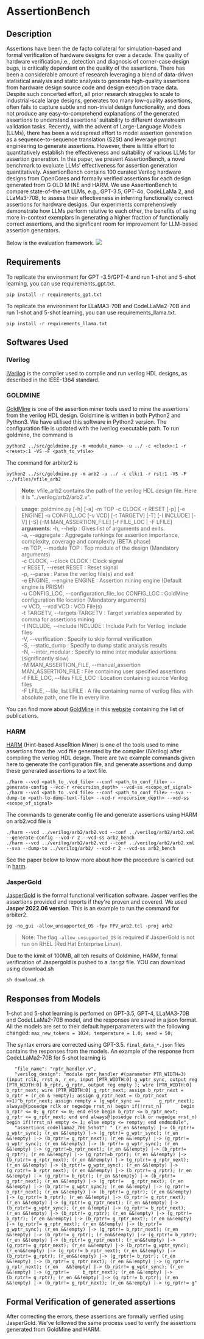#  AssertionBench

## Description

Assertions have been the de facto collateral for simulation-based and    formal verification of hardware designs for over a decade. The    quality of hardware verification,i.e., detection and diagnosis of    corner-case design bugs, is critically dependent on the quality of    the assertions. There has been a considerable amount of research    leveraging a blend of data-driven statistical analysis and static    analysis to generate high-quality assertions from hardware design    source code and design execution trace data. Despite such concerted    effort, all prior research struggles to scale to industrial-scale    large designs, generates too many low-quality assertions, often fails    to capture subtle and non-trivial design functionality, and does not    produce any easy-to-comprehend explanations of the generated    assertions to understand assertions’ suitability to different    downstream validation tasks. Recently, with the advent of    Large-Language Models (LLMs), there has been a widespread effort to    model assertion generation as a sequence-to-sequence translation    (S2St) and leverage prompt engineering to generate assertions.    However, there is little effort to quantitatively establish the    effectiveness and suitability of various LLMs for assertion    generation. In this paper, we present AssertionBench, a novel    benchmark to evaluate LLMs’ effectiveness for assertion generation    quantitatively. AssertionBench contains 100 curated Verilog hardware    designs from OpenCores and formally verified assertions for each    design generated from G OLD M INE and HARM. We use AssertionBench to    compare state-of-the-art LLMs, e.g., GPT-3.5, GPT-4o, CodeLLaMa 2,    and LLaMa3-70B, to assess their effectiveness in inferring    functionally correct assertions for hardware designs. Our experiments    comprehensively demonstrate how LLMs perform relative to each other,    the benefits of using more in-context exemplars in generating a    higher fraction of functionally correct assertions, and the    significant room for improvement for LLM-based assertion generators.

Below is the evaluation framework.
<img class="center-block" src="https://github.com/achieve-lab/assertion_data_for_LLM/blob/main/AssertionBench_Eval_page.jpg"></img>

## Requirements
To replicate the environment for GPT -3.5/GPT-4 and run 1-shot and 5-shot learning, you can use requirements_gpt.txt.

    pip install -r requirements_gpt.txt

To replicate the environment for LLaMA3-70B and CodeLLaMa2-70B and run 1-shot and 5-shot learning, you can use requirements_llama.txt.

    pip install -r requirements_llama.txt
    
## Softwares Used

### IVerilog
[IVerilog](https://github.com/steveicarus/iverilog) is the compiler used to complie and run verilog HDL designs, as described in the IEEE-1364 standard. 
 
### GOLDMINE
[GoldMine](https://bitbucket.org/debjitp/goldminer/src/master/) is one of the assertion miner tools used to mine the assertions from the verilog HDL design. Goldmine is written in both Python2 and Python3. We have utilised this software in Python2 version. The configuration file is updated with the iverilog executable path. To run goldmine, the command is

    python2 ../src/goldmine.py -m <module_name> -u ../ -c <clock>:1 -r <reset>:1 -VS -F <path_to_vfile>

The command for arbiter2 is

    python2 ../src/goldmine.py -m arb2 -u ../ -c clk:1 -r rst:1 -VS -F ../vfiles/vfile_arb2
    
> **Note**: vfile_arb2 contains the path of the verilog HDL design file. Here it is "../verilog/arb2/arb2.v".

>**usage**: goldmine.py [-h] [-a] -m TOP -c CLOCK -r RESET [-p] [-e ENGINE] -u                   CONFIG_LOC [-v VCD] [-t TARGETV] [-T] [-I INCLUDE] [-V]  [-S] [-M MAN_ASSERTION_FILE] [-f FILE_LOC | -F LFILE]     
**arguments**:
 -h, --help :  Gives list of arguments and exits. <br> -a, --aggregate  :  Aggregate rankings for assertion importance, complexity, coverage and complexity (BETA phase) <br>  -m TOP, --module TOP :  Top module of the design (Mandatory arguments) <br> -c CLOCK, --clock CLOCK  : Clock signal <br> -r RESET, --reset RESET : Reset signal <br> -p, --parse  :  Parse the verilog file(s) and exit <br> -e ENGINE, --engine ENGINE  : Assertion mining engine (Default engine is PRISM) <br> -u CONFIG_LOC, --configuration_file_loc CONFIG_LOC  :  GoldMine configuration file location (Mandatory arguments) <br> -v VCD, --vcd VCD : VCD File(s) <br>  -t TARGETV, --targets TARGETV  :  Target variables seperated by comma for assertions mining <br> -I INCLUDE, --include INCLUDE  :  Include Path for Verilog `include files <br>  -V, --verification  :  Specify to skip formal verification <br> -S, --static_dump   :  Specify to dump static analysis results <br>  -N, --inter_modular :  Specify to mine inter modular assertions  (significantly slow) <br> -M MAN_ASSERTION_FILE, --manual_assertion MAN_ASSERTION_FILE  :  File containing user specified assertions <br> -f FILE_LOC, --files FILE_LOC  : Location containing source Verilog files <br> -F LFILE, --file_list LFILE  :  A file containing name of verilog files with absolute path, one file in every line.

You can find more about [GoldMine](https://ieeexplore.ieee.org/document/5457129) in this [website](https://sites.google.com/view/goldmine-illinois/publications?authuser=0) containing the list of publications.

### HARM

[HARM](https://github.com/SamueleGerminiani/harm/tree/main) (Hint-based AsseRtion Miner) is one of the tools used to mine assertions from the .vcd file generated by the compiler (IVerilog) after compiling the verilog HDL design. There are two example commands given here to generate the configuration file, and generate assertions and dump these generated assertions to a text file. 

    ./harm --vcd <path_to_.vcd_file> --conf <path_to_conf_file> --generate-config --vcd-r <recursion_depth> --vcd-ss <scope_of_signal>
    ./harm --vcd <path_to_.vcd_file> --conf <path_to_conf_file> --sva --dump-to <path-to-dump-text-file> --vcd-r <recursion_depth> --vcd-ss <scope_of_signal>
    
 The commands to  generate config file and generate assertions using HARM on arb2.vcd file is

    ./harm --vcd ../verilog/arb2/arb2.vcd --conf ../verilog/arb2/arb2.xml --generate-config --vcd-r 2 --vcd-ss arb2_bench 
    ./harm --vcd ../verilog/arb2/arb2.vcd --conf ../verilog/arb2/arb2.xml --sva --dump-to ../verilog/arb2/ --vcd-r 2 --vcd-ss arb2_bench  

See the paper below to know more about how the procedure is carried out in [harm](https://ieeexplore.ieee.org/document/9939640).

### JasperGold
[JasperGold](https://www.cadence.com/en_US/home/tools/system-design-and-verification/formal-and-static-verification.html) is the formal functional verification software. Jasper verifies the assertions provided and reports if they're proven and covered. We used **Jasper 2022.06 version**.  This is an example to run the command for arbiter2.

    jg -no_gui -allow_unsupported_OS -fpv FPV_arb2.tcl -proj arb2
 >Note: The flag `-allow_unsupported_OS`  is required if JasperGold is not run on RHEL (Red Hat Enterprise Linux).

Due to the kimit of 100MB, all teh results of Goldmine, HARM, formal verification of Jaspergold is pushed to a .tar.gz file. YOU can download using download.sh

    sh download.sh

## Responses from Models
1-shot and 5-shot learning is perfomed on GPT-3.5, GPT-4, LLaMA3-70B and CodeLLaMa2-70B model, and the responses are saved in a json format. All the models are set to their default hyperparameters with the following changed: `max_new_tokens = 1024; temperature = 1.0; seed = 50;`

The syntax errors are corrected using GPT-3.5. `final_data_*.json` files contains the responses from the models. An example of the response from CodeLLaMa2-70B for 5-shot learning is 

       "file_name": "rptr_handler.v",
       "verilog_design": "module rptr_handler #(parameter PTR_WIDTH=3) (input rclk, rrst_n, r_en, input [PTR_WIDTH:0] g_wptr_sync, output reg [PTR_WIDTH:0] b_rptr, g_rptr, output reg empty ); wire [PTR_WIDTH:0] b_rptr_next; wire [PTR_WIDTH:0] g_rptr_next; assign b_rptr_next = b_rptr + (r_en & !empty); assign g_rptr_next = (b_rptr_next >>1)^b_rptr_next; assign rempty = (g_wptr_sync ==       g_rptr_next); always@(posedge rclk or negedge rrst_n) begin if(!rrst_n)       begin b_rptr <= 0; g_rptr <= 0; end else begin b_rptr <= b_rptr_next;        g_rptr <= g_rptr_next; end end always@(posedge rclk or negedge rrst_n) begin if(!rrst_n) empty <= 1; else empty <= rempty; end endmodule", 
       "assertions_codellama2_70b_5shot": " (r_en &&!empty) |-> (b_rptr!= g_wptr_sync); (r_en &&!empty) |-> (g_rptr!= g_wptr_sync); (r_en &&!empty) |-> (b_rptr!= g_rptr_next); (r_en &&!empty) |-> (g_rptr!= g_wptr_sync); (r_en &&!empty) |-> (b_rptr!= g_wptr_sync); (r_en &&!empty) |-> (g_rptr!=b_rptr_next); (r_en &&!empty) |-> (b_rptr!= g_rptr); (r_en &&!empty) |-> (g_rptr!=b_rptr); (r_en &&!empty) |-> (b_rptr!= g_rptr_next); (r_en &&!empty) |-> (g_rptr!= g_rptr_next); (r_en &&!empty) |-> (b_rptr!= g_wptr_sync); (r_en &&!empty) |-> (g_rptr!= b_rptr_next); (r_en &&!empty) |-> (b_rptr!= g_rptr); (r_en &&!empty) |-> (g_rptr!= b_rptr); (r_en &&!empty) |-> (b_rptr!= g_rptr_next); (r_en &&!empty) |-> (g_rptr!=   g_rptr_next); (r_en &&!empty) |-> (b_rptr!= g_wptr_sync); (r_en &&!empty) |-> (g_rptr!= b_rptr_next); (r_en &&!empty) |-> (b_rptr!= g_rptr); (r_en &&!empty) |-> (g_rptr!= b_rptr); (r_en &&!empty) |-> (b_rptr!= g_rptr_next); (r_en &&!empty) |-> (g_rptr!= g_rptr_next); (r_en &&!empty) |-> (b_rptr!= g_wptr_sync); (r_en &!empty) |-> (g_rptr!= b_rptr_next); (r_en &&!empty) |-> (b_rptr!= g_rptr); (r_en &&!empty) |-> (g_rptr!= b_rptr); (r_en &&!empty) |-> (b_rptr!= g_rptr_next); (r_en &&!empty) |-> (g_rptr!= g_rptr_next); (r_en &&!empty) |-> (b_rptr!= g_wptr_sync); (r_en &&!empty) |-> (g_rptr!= b_rptr_next); (r_en &&!empty) |-> (b_rptr!= g_rptr); (r_en&&!empty) |-> (g_rptr!= b_rptr); (r_en &&!empty) |-> (b_rptr!= g_rptr_next); (r_en&&!empty) |-> (g_rptr!= g_rptr_next); (r_en &&!empty) |-> (b_rptr!= g_wptr_sync); (r_en&&!empty) |-> (g_rptr!= b_rptr_next); (r_en &&!empty) |-> (b_rptr!= g_rptr); (r_en&&!empty) |-> (g_rptr!= b_rptr); (r_en &&!empty) |-> (b_rptr!= g_rptr_next); (r_en &&!empty) |-> (g_rptr!= g_rptr_next); (r_en   &&!empty) |-> (b_rptr!= g_wptr_sync); (r_en &&!empty) |-> (g_rptr!=     b_rptr_next); (r_en &&!empty) |-> (b_rptr!= g_rptr); (r_en &&!empty) |-> (g_rptr!= b_rptr); (r_en &&!empty) |-> (b_rptr!= g_rptr_next); (r_en &&!empty) |-> (g_rptr!= g"

## Formal Verification of generated assertions
After correcting the errors, these assertions are formally verified using JasperGold. We've followed the same process used to verify the assertions generated from GoldMine and HARM. 




<!--stackedit_data:
eyJoaXN0b3J5IjpbLTU1NTg4Mjk2NywtNzk3NTE1NzcxLC03OT
c1MTU3NzEsMTE5NTM0NzI0NSwtNTI5MzY4NjAzLDMzNzA0MzU3
MSw3NjY0OTc4ODIsLTg1NjE5Njc4OCwyMDcxODIyNzIwLDE1Mj
g0MTM2MDYsLTE2NDY0MzY1ODcsNzA1MzA3NzExLC04MDQyNTg1
NzUsLTc5MTA3ODI0Myw4NDUzNDY5ODIsLTEzMzYzMzM0NDAsLT
E1MjI0NTcxOTAsODc0MzEzMDc5LDE4NTgwODc1MjEsLTEzMDc2
NTAyOTNdfQ==
-->